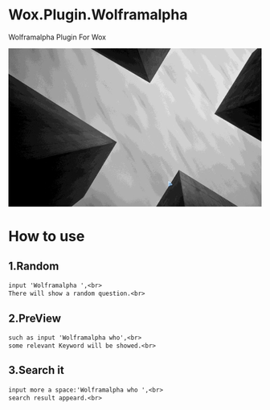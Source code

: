 Wox.Plugin.Wolframalpha
=======================

Wolframalpha Plugin For Wox

![](https://github.com/harry159821/Wox.Plugin.Wolframalpha/raw/master/wolframalpha.gif)

How to use
=======================
1.Random
---------

	input 'Wolframalpha ',<br>
	There will show a random question.<br>
2.PreView
---------

	such as input 'Wolframalpha who',<br>
	some relevant Keyword will be showed.<br>
3.Search it
---------

	input more a space:'Wolframalpha who ',<br>
	search result appeard.<br>